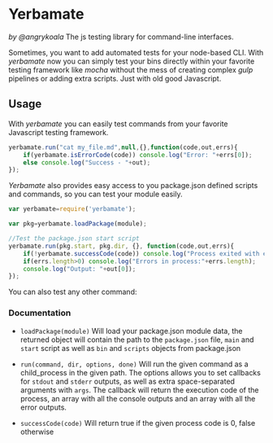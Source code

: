 Yerbamate
=========
_by @angrykoala_
The js testing library for command-line interfaces.

Sometimes, you want to add automated tests for your node-based CLI. With _yerbamate_ now you can simply test your bins directly within your favorite testing framework like _mocha_  without the mess of creating complex _gulp_ pipelines or adding extra scripts. Just with old good Javascript.


## Usage
With _yerbamate_ you can easily test commands from your favorite Javascript testing framework.

```js
yerbamate.run("cat my_file.md",null,{},function(code,out,errs){
    if(yerbamate.isErrorCode(code)) console.log("Error: "+errs[0]);
    else console.log("Success - "+out);    
});
```

_Yerbamate_ also provides easy access to you package.json defined scripts and commands, so you can test your module easily.

```js
var yerbamate=require('yerbamate');

var pkg=yerbamate.loadPackage(module);

//Test the package.json start script
yerbamate.run(pkg.start, pkg.dir, {}, function(code,out,errs){
    if(!yerbamate.successCode(code)) console.log("Process exited with error code");
    if(errs.length>0) console.log("Errors in process:"+errs.length);
    console.log("Output: "+out[0]);
});
```

You can also test any other command:


### Documentation

* `loadPackage(module)` Will load your package.json module data, the returned object will contain the path to the `package.json` file, `main` and `start` script as well as `bin` and `scripts` objects from package.json

* `run(command, dir, options, done)` Will run the given command as a child_process in the given path. The options allows you to set callbacks for `stdout` and `stderr` outputs, as well as extra space-separated arguments with `args`. The callback will return the execution code of the process, an array with all the console outputs and an array with all the error outputs.

* `successCode(code)` Will return true if the given process code is 0, false otherwise
